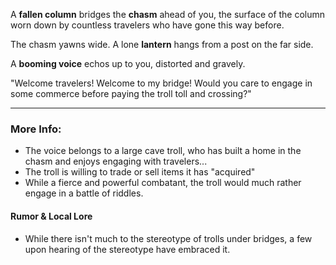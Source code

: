 A **fallen column** bridges the **chasm** ahead of you, the surface of the column worn down by countless travelers who have gone this way before.

The chasm yawns wide. A lone **lantern** hangs from a post on the far side.

A **booming voice** echos up to you, distorted and gravely.

"Welcome travelers! Welcome to my bridge! Would you care to engage in some commerce before paying the troll toll and crossing?"

---

### More Info:

* The voice belongs to a large cave troll, who has built a home in the chasm and enjoys engaging with travelers... 
* The troll is willing to trade or sell items it has "acquired"
* While a fierce and powerful combatant, the troll would much rather engage in a battle of riddles.

#### Rumor & Local Lore

* While there isn't much to the stereotype of trolls under bridges, a few upon hearing of the stereotype have embraced it.
